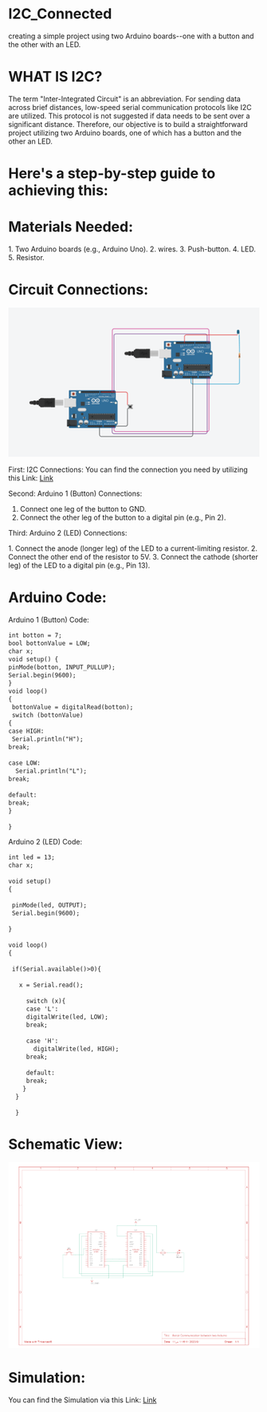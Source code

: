 # I2C_Connected
creating a simple project using two  Arduino boards--one with a button and the other with an LED.

# WHAT IS I2C?
 
 The term "Inter-Integrated Circuit" is an abbreviation. For sending data across brief distances, low-speed serial communication protocols like I2C are utilized. This protocol is not suggested if data needs to be sent over a significant distance. Therefore, our objective is to build a straightforward project utilizing two Arduino boards, one of which has a button and the other an LED.

# Here's a step-by-step guide to achieving this:

  # Materials Needed:
  
   1.﻿﻿﻿ Two Arduino boards (e.g., Arduino Uno).
   2. wires.
   3. Push-button.
   4. LED.
   5. Resistor.
   
  # Circuit Connections: 

  ![circle](Circle.png)

   First:
    I2C Connections:
     You can find the connection you need by utilizing this Link:
       [Link](https://www.tinkercad.com/things/dPemnou0diO-serial-communication-between-two-arduino)
    
   Second: 
     Arduino 1 (Button) Connections:
   1. ﻿﻿Connect one leg of the button to GND.
   2. ﻿﻿Connect the other leg of the button to a digital pin (e.g., Pin 2).

   Third: 
    Arduino 2 (LED) Connections:

   1.﻿﻿ Connect the anode (longer leg) of the LED to a current-limiting resistor.
   2. ﻿﻿Connect the other end of the resistor to 5V.
   3. ﻿﻿Connect the cathode (shorter leg) of the LED to a digital pin (e.g., Pin 13).


   # Arduino Code:

   Arduino 1 (Button) Code:

   
    int botton = 7;
    bool bottonValue = LOW;
    char x;
    void setup() {
    pinMode(botton, INPUT_PULLUP);
    Serial.begin(9600);
    }
    void loop() 
    {
     bottonValue = digitalRead(botton);
     switch (bottonValue)
    {
    case HIGH:
     Serial.println("H");
    break;

    case LOW:
      Serial.println("L");
    break;

    default:
    break; 
    }

    }  
    

   Arduino 2 (LED) Code:


    int led = 13;
    char x;

    void setup() 
    {
  
     pinMode(led, OUTPUT);
     Serial.begin(9600); 
  
    }

    void loop() 
    {

     if(Serial.available()>0){
   
       x = Serial.read();

         switch (x){
         case 'L':
         digitalWrite(led, LOW);
         break;
    
         case 'H':
           digitalWrite(led, HIGH);
         break;

         default:
         break; 
        }
      }

      }

   # Schematic View: 

   ![photo](schematic.png)

   # Simulation:
  
   You can find the Simulation via this Link:
     [Link](https://www.tinkercad.com/things/8ZdHR6qkxsI)
